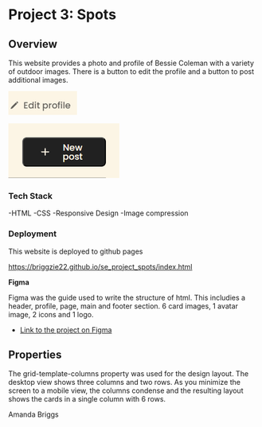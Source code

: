 # Project 3: Spots

## Overview

This website provides a photo and profile of Bessie Coleman with a variety of outdoor images. There is a button to edit the profile and a button to post additional images.

![alt text](<Screenshot 2025-02-17 105150.png>)

![alt text](<Screenshot 2025-02-17 105140.png>)

### Tech Stack

-HTML
-CSS
-Responsive Design
-Image compression

### Deployment

This website is deployed to github pages

https://briggzie22.github.io/se_project_spots/index.html

**Figma**

Figma was the guide used to write the structure of html. This includies a header, profile, page, main and footer section. 6 card images, 1 avatar image, 2 icons and 1 logo.

- [Link to the project on Figma](https://www.figma.com/file/BBNm2bC3lj8QQMHlnqRsga/Sprint-3-Project-%E2%80%94-Spots?type=design&node-id=2%3A60&mode=design&t=afgNFybdorZO6cQo-1)

## Properties

The grid-template-columns property was used for the design layout. The desktop view shows three columns and two rows. As you minimize the screen to a mobile view, the columns condense and the resulting layout shows the cards in a single column with 6 rows.

Amanda Briggs
